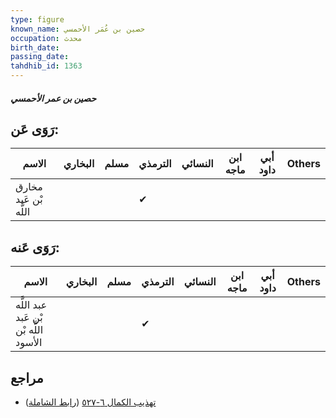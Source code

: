 ```yaml
---
type: figure
known_name: حصين بن عُمَر الأحمسي
occupation: محدث
birth_date:
passing_date:
tahdhib_id: 1363
---
```

##### حصين بن عمر الأحمسي

## رَوَى عَن:
| الاسم                 | البخاري | مسلم | الترمذي | النسائي | ابن ماجه | أبي داود | Others |
| --------------------- | ------- | ---- | ------- | ------- | -------- | -------- | ------ |
| مخارق بْن عَبد اللَّه |         |      | ✔       |         |          |          |        |
## رَوَى عَنه:
| الاسم                                 | البخاري | مسلم | الترمذي | النسائي | ابن ماجه | أبي داود | Others |
| ------------------------------------- | ------- | ---- | ------- | ------- | -------- | -------- | ------ |
| عبد اللَّه بْن عَبد اللَّه بْن الأسود |         |      | ✔       |         |          |          |        |
## مراجع
- [تهذيب الكمال ٦-٥٢٧](obsidian://open?vault=Tahdhib-al-Kamal&file=Figures/١٣٦٣-حصين%20بن%20عمر%20الأحمسي) ([رابط الشاملة](https://shamela.ws/book/3722/3191))